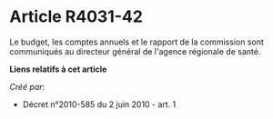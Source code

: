 # Article R4031-42

Le budget, les comptes annuels et le rapport de la commission sont communiqués au directeur général de l'agence régionale de
santé.

**Liens relatifs à cet article**

_Créé par_:

  - Décret n°2010-585 du 2 juin 2010 - art. 1
